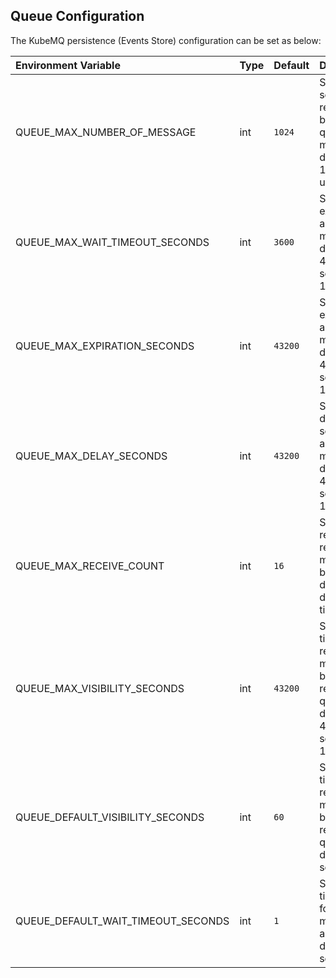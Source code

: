 ## Queue Configuration

The KubeMQ persistence (Events Store) configuration can be set as below:

| Environment Variable               | Type | Default | Description                                                                                       |
|:-----------------------------------|:-----|:--------|:--------------------------------------------------------------------------------------------------|
| QUEUE_MAX_NUMBER_OF_MESSAGE        | int  | `1024`  | Sets max of sending / receiving batch of queue messages, default 1024, 0 is unlimited             |
| QUEUE_MAX_WAIT_TIMEOUT_SECONDS     | int  | `3600`  | Sets max expiration allowed for message, default 43200 seconds, 12 hours                          |
| QUEUE_MAX_EXPIRATION_SECONDS       | int  | `43200` | Sets max expiration allowed for message, default 43200 seconds, 12 hours                          |
| QUEUE_MAX_DELAY_SECONDS            | int  | `43200` | Sets max delay seconds allowed for message, default 43200 seconds, 12 hours                       |
| QUEUE_MAX_RECEIVE_COUNT            | int  | `16`    | Sets max retires to receive message before discard, default 16 times                              |
| QUEUE_MAX_VISIBILITY_SECONDS       | int  | `43200` | Sets max time of hold received message before returning to queue, default 43200 seconds, 12 hours |
| QUEUE_DEFAULT_VISIBILITY_SECONDS   | int  | `60`    | Sets default time of hold received message before returning to queue, default 60 seconds          |
| QUEUE_DEFAULT_WAIT_TIMEOUT_SECONDS | int  | `1`     | Sets default time to wait for a message in a queue, default 1 second                              |


